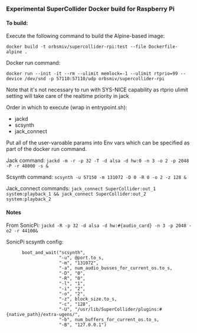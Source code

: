 ### Experimental SuperCollider Docker build for Raspberry Pi

#### To build:

Execute the following command to build the Alpine-based image:
```
docker build -t orbsmiv/supercollider-rpi:test --file Dockerfile-alpine .
```


Docker run command:

```
docker run --init -it --rm --ulimit memlock=-1 --ulimit rtprio=99 --device /dev/snd -p 57110:57110/udp orbsmiv/supercollider-rpi
```
Note that it's not necessary to run with SYS-NICE capability as rtprio ulimit setting will take care of the realtime priority in jack

Order in which to execute (wrap in entrypoint.sh):
- jackd
- scsynth
- jack_connect

Put all of the user-varoable params into Env vars which can be specified as part of the docker run command.


Jack command:
`jackd -m -r -p 32 -T -d alsa -d hw:0 -n 3 -o 2 -p 2048 -P -r 48000 -s &`



Scsynth command:
`scsynth -u 57150 -m 131072 -D 0 -R 0 -o 2 -z 128 &`


Jack_connect commands:
`jack_connect SuperCollider:out_1 system:playback_1 && jack_connect SuperCollider:out_2 system:playback_2`



#### Notes

From SonicPi:
`jackd -R -p 32 -d alsa -d hw:#{audio_card} -n 3 -p 2048 -o2 -r 44100&`


SonicPi scsynth config:
```
      boot_and_wait("scsynth",
                    "-u", @port.to_s,
                    "-m", "131072",
                    "-a", num_audio_busses_for_current_os.to_s,
                    "-D", "0",
                    "-R", "0",
                    "-l", "1",
                    "-i", "2",
                    "-o", "2",
                    "-z", block_size.to_s,
                    "-c", "128",
                    "-U", "/usr/lib/SuperCollider/plugins:#{native_path}/extra-ugens/",
                    "-b", num_buffers_for_current_os.to_s,
                    "-B", "127.0.0.1")

```
